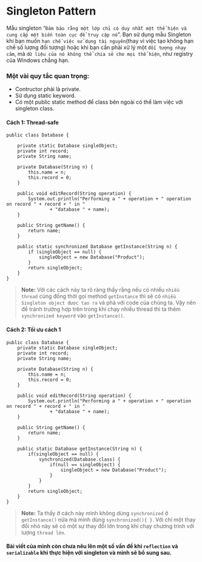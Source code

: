 ﻿# Singleton Pattern

Mẫu singleton “`Đảm bảo rằng một lớp chỉ có duy nhất một thể hiện và cung cấp một biến toàn cục để truy cập nó`”. Bạn sử dụng mẫu Singleton khi bạn muốn `hạn chế việc sử dụng tài nguyên`(thay vì việc tạo không hạn chế số lượng đối tượng) hoặc khi bạn cần phải xử lý một `đối tượng nhạy cảm`, mà `dữ liệu của nó không thể chia sẻ cho mọi thể hiện`, như registry của Windows chẳng hạn.

### Một vài quy tắc quan trọng:
- Contructor  phải là private.
- Sử dụng static keyword.
- Có một public static method để class bên ngoài có thể làm việc với singleton class.

#### Cách 1: Thread-safe
```
public class Database {
    
    private static Database singleObject;
    private int record;
    private String name;
    
    private Database(String n) {
        this.name = n;
        this.record = 0;
    }
    
    public void editRecord(String operation) {
        System.out.println("Performing a " + operation + " operation on record " + record + " in "
                + "database " + name);
    }
    
    public String getName() {
        return name;
    }
    
    public static synchronized Database getInstance(String n) {
        if (singleObject == null) {
	        singleObject = new Database("Product");
        }
        return singleObject;
    }
}
```
> **Note:** Với các cách này ta rõ ràng thấy rằng nếu có nhiều `nhiều thread` cùng đồng thời gọi method `getInstance` thì sẽ có `nhiều Singleton object được tạo ra` và phá với code của chúng ta. Vậy nên để tránh trường hợp trên trong khi chạy nhiều thread thì ta thêm `synchronized keyword` vào `getInstance()`.

####  Cách 2: Tối ưu cách 1
```
public class Database {
	private static Database singleObject;
	private int record;
    private String name;
    
	private Database(String n) {
		this.name = n;
        this.record = 0;
	}

	public void editRecord(String operation) {
        System.out.println("Performing a " + operation + " operation on record " + record + " in "
                + "database " + name);
    }
    
    public String getName() {
        return name;
    }
    
    public static Database getInstance(String n) {
        if(singleObject == null) {
			synchronized(Database.class) {
				if(null == singleObject) {					 
					singleObject = new Database("Product");
				}
			}
		}
        return singleObject;
    }
}
```
> **Note:** Ta thấy ở cách này mình không dùng `synchronized` ở `getInstance()` nữa mà mình dùng `synchronized(){ }`. Với chỉ một thay đổi nhỏ này sẽ có một sự thay đổi lớn trong khi chạy chương trình với lượng `thread lớn`.

#### Bài viết của mình còn chưa nêu lên một số vấn đề khi `reflection` và `serializable` khi thực hiện với singleton và mình sẽ bổ sung sau.
